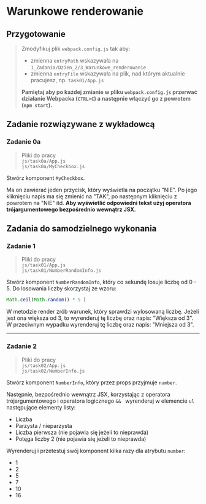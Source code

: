 # Warunkowe renderowanie

## Przygotowanie
> Zmodyfikuj plik `webpack.config.js` tak aby:
> - zmienna `entryPath` wskazywała na `1_Zadania/Dzien_2/3_Warunkowe_renderowanie`
> - zmienna `entryFile` wskazywała na plik, nad którym aktualnie pracujesz, np. `task01/App.js`
>
> **Pamiętaj aby po każdej zmianie w pliku `webpack.config.js` przerwać działanie Webpacka (`CTRL+C`) a następnie włączyć go z powrotem (`npm start`).**

## Zadanie rozwiązywane z wykładowcą

### Zadanie 0a

> Pliki do pracy  
> `js/task0a/App.js`  
> `js/task0a/MyCheckbox.js`

Stwórz komponent `MyCheckbox`.

Ma on zawierać jeden przycisk, który wyświetla na początku "NIE". Po jego kliknięciu napis ma się zmienić na "TAK", po następnym kliknięciu z powrotem na "NIE" itd. **Aby wyświetlić odpowiedni tekst użyj operatora trójargumentowego bezpośrednio wewnątrz JSX.**


## Zadania do samodzielnego wykonania

### Zadanie 1

> Pliki do pracy  
> `js/task01/App.js`  
> `js/task01/NumberRandomInfo.js`

Stwórz komponent `NumberRandomInfo`, który co sekundę losuje liczbę od 0 - 5. Do losowania liczby skorzystaj ze wzoru:
```js
Math.ceil(Math.random() * 5 )
```
W metodzie render zrób warunek, który sprawdzi wylosowaną liczbę. Jeżeli jest ona większa od 3, to wyrenderuj tę liczbę oraz napis: "Większa od 3". W przeciwnym wypadku wyrenderuj tę liczbę oraz napis: "Mniejsza od 3".

---

### Zadanie 2

> Pliki do pracy  
> `js/task02/App.js`  
> `js/task02/NumberInfo.js`

Stwórz komponent `NumberInfo`, który przez props przyjmuje `number`.

Następnie, bezpośrednio wewnątrz JSX, korzystając z operatora trójargumentowego i operatora logicznego `&& ` wyrenderuj w elemencie `ul` następujące elementy listy:

- Liczba
- Parzysta / nieparzysta
- Liczba pierwsza (nie pojawia się jeżeli to nieprawda)
- Potęga liczby 2 (nie pojawia się jeżeli to nieprawda)

Wyrenderuj i przetestuj swój komponent kilka razy dla atrybutu `number`:

- 1
- 2
- 5
- 7
- 10
- 16
